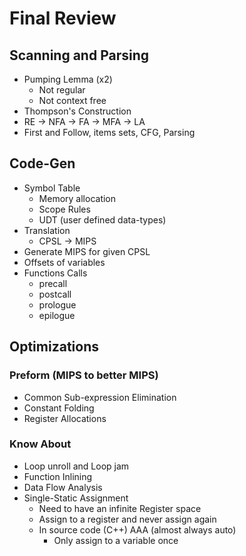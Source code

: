 # Final Review
## Scanning and Parsing
* Pumping Lemma (x2)
    * Not regular
    * Not context free
* Thompson's Construction
* RE -> NFA -> FA -> MFA -> LA
* First and Follow, items sets, CFG, Parsing

## Code-Gen
* Symbol Table
    * Memory allocation
    * Scope Rules
    * UDT (user defined data-types)
* Translation
    * CPSL -> MIPS
* Generate MIPS for given CPSL
* Offsets of variables
* Functions Calls
    * precall
    * postcall
    * prologue
    * epilogue
## Optimizations
### Preform (MIPS to better MIPS)
* Common Sub-expression Elimination
* Constant Folding
* Register Allocations

### Know About
* Loop unroll and Loop jam
* Function Inlining
* Data Flow Analysis
* Single-Static Assignment
    * Need to have an infinite Register space
    * Assign to a register and never assign again
    * In source code (C++) AAA (almost always auto)
        * Only assign to a variable once

